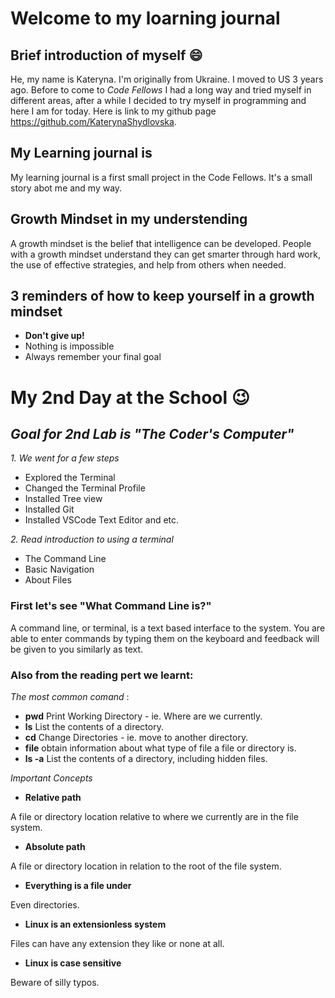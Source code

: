 # Welcome to my loarning journal


## Brief introduction of myself :smile:

He, my name is Kateryna. I'm originally from Ukraine. I moved to US 3 years ago. Before to come to _Code Fellows_ I had a long way and tried myself in different areas, after a while I decided to try myself in programming and here I am for today.
Here is link to my github page https://github.com/KaterynaShydlovska.

## My Learning journal is

My learning journal is a first small project in the Code Fellows.
It's a small story abot me and my way.

## Growth Mindset in my understending 
A growth mindset is the belief that intelligence can be developed. People with a growth mindset understand they can get smarter through hard work, the use of effective strategies, and help from others when needed.

## 3 reminders of how to keep yourself in a growth mindset
 
- **Don't give up!**
- Nothing is impossible
- Always remember your final goal


# My 2nd Day at the School :wink:

## _Goal for 2nd Lab is "The Coder's Computer"_
*1. We went for a few steps* 
+ Explored the Terminal
+ Changed the Terminal Profile
+ Installed Tree view
+ Installed Git
+ Installed VSCode Text Editor and etc.

*2. Read introduction to using a terminal*
+ The Command Line
+ Basic Navigation
+ About Files


### First let's see "What Command Line is?"
A command line, or terminal, is a text based interface to the system. You are able to enter commands by typing them on the keyboard and feedback will be given to you similarly as text.


### Also from the reading pert we learnt:

_The most common comand_ :
- **pwd** 
Print Working Directory - ie. Where are we currently.
-  **ls**
List the contents of a directory.
-  **cd**
Change Directories - ie. move to another directory.
-  **file**
obtain information about what type of file a file or directory is.
-  **ls -a**
List the contents of a directory, including hidden files.


_Important Concepts_

-  **Relative path**

A file or directory location relative to where we currently are in the file system.
-  **Absolute path**

A file or directory location in relation to the root of the file system.
-  **Everything is a file under**

Even directories.
-  **Linux is an extensionless system**

Files can have any extension they like or none at all.
-  **Linux is case sensitive**

Beware of silly typos.

